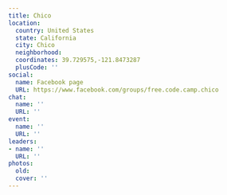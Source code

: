 ```yaml
---
title: Chico
location:
  country: United States
  state: California
  city: Chico
  neighborhood: 
  coordinates: 39.729575,-121.8473287
  plusCode: ''
social:
  name: Facebook page
  URL: https://www.facebook.com/groups/free.code.camp.chico
chat:
  name: ''
  URL: ''
event:
  name: ''
  URL: ''
leaders:
- name: ''
  URL: ''
photos:
  old: 
  cover: ''
---
```

